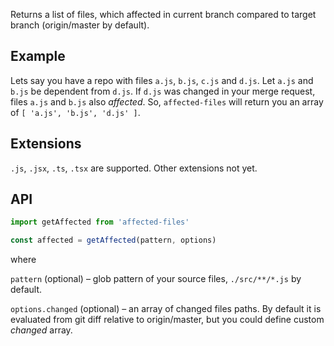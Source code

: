 Returns a list of files, which affected in current branch compared to target branch (origin/master by default).

## Example

Lets say you have a repo with files `a.js`, `b.js`, `c.js` and `d.js`. Let `a.js` and `b.js` be dependent from `d.js`. If `d.js` was changed in your merge request, files `a.js` and `b.js` also _affected_. So, `affected-files` will return you an array of `[ 'a.js', 'b.js', 'd.js' ]`.

## Extensions

`.js`, `.jsx`, `.ts`, `.tsx` are supported. Other extensions not yet.

## API

```js
import getAffected from 'affected-files'

const affected = getAffected(pattern, options)
```

where

`pattern` (optional) – glob pattern of your source files, `./src/**/*.js` by default.

`options.changed` (optional) – an array of changed files paths. By default it is evaluated from git diff relative to origin/master, but you could define custom _changed_ array.
